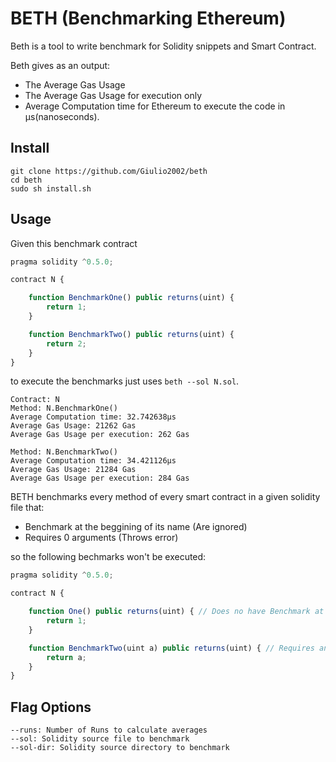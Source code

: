 # BETH (Benchmarking Ethereum)
Beth is a tool to write benchmark for Solidity snippets and Smart Contract.

Beth gives as an output:
* The Average Gas Usage
* The Average Gas Usage for execution only
* Average Computation time for Ethereum to execute the code in µs(nanoseconds).
## Install
```
git clone https://github.com/Giulio2002/beth
cd beth
sudo sh install.sh
```
## Usage
Given this benchmark contract
```js
pragma solidity ^0.5.0;

contract N {

    function BenchmarkOne() public returns(uint) {
        return 1;
    }

    function BenchmarkTwo() public returns(uint) {
        return 2;
    }
}
```
to execute the benchmarks just uses `beth --sol N.sol`.

```
Contract: N
Method: N.BenchmarkOne()
Average Computation time: 32.742638µs
Average Gas Usage: 21262 Gas
Average Gas Usage per execution: 262 Gas

Method: N.BenchmarkTwo()
Average Computation time: 34.421126µs
Average Gas Usage: 21284 Gas
Average Gas Usage per execution: 284 Gas
```
BETH benchmarks every method of every smart contract in a given solidity file that:
* Benchmark at the beggining of its name (Are ignored)
* Requires 0 arguments (Throws error)

so the following bechmarks won't be executed:
```js
pragma solidity ^0.5.0;

contract N {

    function One() public returns(uint) { // Does no have Benchmark at the beggining of the name
        return 1;
    }

    function BenchmarkTwo(uint a) public returns(uint) { // Requires an argument
        return a;
    }
}
```
## Flag Options
```
--runs: Number of Runs to calculate averages
--sol: Solidity source file to benchmark
--sol-dir: Solidity source directory to benchmark
```